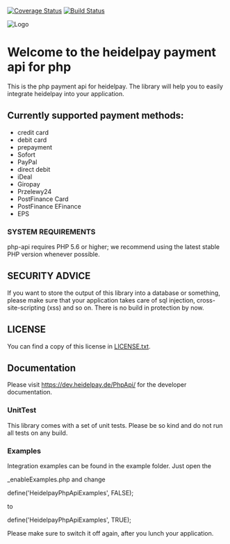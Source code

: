 [![Coverage Status](https://coveralls.io/repos/github/heidelpay/php-api/badge.svg?branch=develop)](https://coveralls.io/github/heidelpay/php-api?branch=develop)
[![Build Status](https://travis-ci.org/heidelpay/php-api.svg?branch=master)](https://travis-ci.org/heidelpay/php-api)

![Logo](https://dev.heidelpay.de/devHeidelpay_400_180.jpg)

# Welcome to the heidelpay payment api for php

This is the php payment api for heidelpay. The library will help you to easily integrate heidelpay into your application.


## Currently supported payment methods:

* credit card
* debit card
* prepayment
* Sofort
* PayPal
* direct debit
* iDeal
* Giropay
* Przelewy24
* PostFinance Card
* PostFinance EFinance
* EPS

### SYSTEM REQUIREMENTS

php-api requires PHP 5.6 or higher; we recommend using the
latest stable PHP version whenever possible.

## SECURITY ADVICE
If you want to store the output of this library into a database or something, please make sure that your
application takes care of sql injection, cross-site-scripting (xss) and so on. There is no build in protection
by now.

## LICENSE

You can find a copy of this license in [LICENSE.txt](LICENSE.txt).

## Documentation

Please visit https://dev.heidelpay.de/PhpApi/ for the developer documentation.

### UnitTest

This library comes with a set of unit tests. Please be so kind and do not run all tests on any build.  

### Examples

Integration examples can be found in the example folder. Just open the

_enableExamples.php and change

define('HeidelpayPhpApiExamples', FALSE);

to

define('HeidelpayPhpApiExamples', TRUE);

Please make sure to switch it off again, after you lunch your application.

